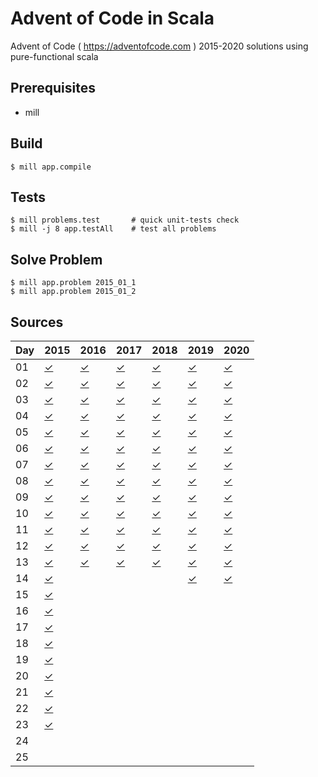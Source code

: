 # Advent of Code in Scala

Advent of Code ( https://adventofcode.com ) 2015-2020 solutions using pure-functional scala

Prerequisites
-----

* mill

Build
-----

    $ mill app.compile

Tests
-----

    $ mill problems.test       # quick unit-tests check
    $ mill -j 8 app.testAll    # test all problems

Solve Problem
-----

    $ mill app.problem 2015_01_1
    $ mill app.problem 2015_01_2

Sources
-----

Day | 2015 | 2016 | 2017 | 2018 | 2019 | 2020 |
--- | ---- | ---- | ---- | ---- | ---- | ---- |
01  | [✓](https://github.com/voivoid/scala-adventofcode/blob/master/problems/src/2015/01.scala) | [✓](https://github.com/voivoid/scala-adventofcode/blob/master/problems/src/2016/01.scala) | [✓](https://github.com/voivoid/scala-adventofcode/blob/master/problems/src/2017/01.scala) | [✓](https://github.com/voivoid/scala-adventofcode/blob/master/problems/src/2018/01.scala) | [✓](https://github.com/voivoid/scala-adventofcode/blob/master/problems/src/2019/01.scala) | [✓](https://github.com/voivoid/scala-adventofcode/blob/master/problems/src/2020/01.scala) |
02  | [✓](https://github.com/voivoid/scala-adventofcode/blob/master/problems/src/2015/02.scala) | [✓](https://github.com/voivoid/scala-adventofcode/blob/master/problems/src/2016/02.scala) | [✓](https://github.com/voivoid/scala-adventofcode/blob/master/problems/src/2017/02.scala) | [✓](https://github.com/voivoid/scala-adventofcode/blob/master/problems/src/2018/02.scala) | [✓](https://github.com/voivoid/scala-adventofcode/blob/master/problems/src/2019/02.scala) | [✓](https://github.com/voivoid/scala-adventofcode/blob/master/problems/src/2020/02.scala) |
03  | [✓](https://github.com/voivoid/scala-adventofcode/blob/master/problems/src/2015/03.scala) | [✓](https://github.com/voivoid/scala-adventofcode/blob/master/problems/src/2016/03.scala) | [✓](https://github.com/voivoid/scala-adventofcode/blob/master/problems/src/2017/03.scala) | [✓](https://github.com/voivoid/scala-adventofcode/blob/master/problems/src/2018/03.scala) | [✓](https://github.com/voivoid/scala-adventofcode/blob/master/problems/src/2019/03.scala) | [✓](https://github.com/voivoid/scala-adventofcode/blob/master/problems/src/2020/03.scala) |
04  | [✓](https://github.com/voivoid/scala-adventofcode/blob/master/problems/src/2015/04.scala) | [✓](https://github.com/voivoid/scala-adventofcode/blob/master/problems/src/2016/04.scala) | [✓](https://github.com/voivoid/scala-adventofcode/blob/master/problems/src/2017/04.scala) | [✓](https://github.com/voivoid/scala-adventofcode/blob/master/problems/src/2018/04.scala) | [✓](https://github.com/voivoid/scala-adventofcode/blob/master/problems/src/2019/04.scala) | [✓](https://github.com/voivoid/scala-adventofcode/blob/master/problems/src/2020/04.scala) |
05  | [✓](https://github.com/voivoid/scala-adventofcode/blob/master/problems/src/2015/05.scala) | [✓](https://github.com/voivoid/scala-adventofcode/blob/master/problems/src/2016/05.scala) | [✓](https://github.com/voivoid/scala-adventofcode/blob/master/problems/src/2017/05.scala) | [✓](https://github.com/voivoid/scala-adventofcode/blob/master/problems/src/2018/05.scala) | [✓](https://github.com/voivoid/scala-adventofcode/blob/master/problems/src/2019/05.scala) | [✓](https://github.com/voivoid/scala-adventofcode/blob/master/problems/src/2020/05.scala) |
06  | [✓](https://github.com/voivoid/scala-adventofcode/blob/master/problems/src/2015/06.scala) | [✓](https://github.com/voivoid/scala-adventofcode/blob/master/problems/src/2016/06.scala) | [✓](https://github.com/voivoid/scala-adventofcode/blob/master/problems/src/2017/06.scala) | [✓](https://github.com/voivoid/scala-adventofcode/blob/master/problems/src/2018/06.scala) | [✓](https://github.com/voivoid/scala-adventofcode/blob/master/problems/src/2019/06.scala) | [✓](https://github.com/voivoid/scala-adventofcode/blob/master/problems/src/2020/06.scala) |
07  | [✓](https://github.com/voivoid/scala-adventofcode/blob/master/problems/src/2015/07.scala) | [✓](https://github.com/voivoid/scala-adventofcode/blob/master/problems/src/2016/07.scala) | [✓](https://github.com/voivoid/scala-adventofcode/blob/master/problems/src/2017/07.scala) | [✓](https://github.com/voivoid/scala-adventofcode/blob/master/problems/src/2018/07.scala) | [✓](https://github.com/voivoid/scala-adventofcode/blob/master/problems/src/2019/07.scala) | [✓](https://github.com/voivoid/scala-adventofcode/blob/master/problems/src/2020/07.scala) |
08  | [✓](https://github.com/voivoid/scala-adventofcode/blob/master/problems/src/2015/08.scala) | [✓](https://github.com/voivoid/scala-adventofcode/blob/master/problems/src/2016/08.scala) | [✓](https://github.com/voivoid/scala-adventofcode/blob/master/problems/src/2017/08.scala) | [✓](https://github.com/voivoid/scala-adventofcode/blob/master/problems/src/2018/08.scala) | [✓](https://github.com/voivoid/scala-adventofcode/blob/master/problems/src/2019/08.scala) | [✓](https://github.com/voivoid/scala-adventofcode/blob/master/problems/src/2020/08.scala) |
09  | [✓](https://github.com/voivoid/scala-adventofcode/blob/master/problems/src/2015/09.scala) | [✓](https://github.com/voivoid/scala-adventofcode/blob/master/problems/src/2016/09.scala) | [✓](https://github.com/voivoid/scala-adventofcode/blob/master/problems/src/2017/09.scala) | [✓](https://github.com/voivoid/scala-adventofcode/blob/master/problems/src/2018/09.scala) | [✓](https://github.com/voivoid/scala-adventofcode/blob/master/problems/src/2019/09.scala) | [✓](https://github.com/voivoid/scala-adventofcode/blob/master/problems/src/2020/09.scala) |
10  | [✓](https://github.com/voivoid/scala-adventofcode/blob/master/problems/src/2015/10.scala) | [✓](https://github.com/voivoid/scala-adventofcode/blob/master/problems/src/2016/10.scala) | [✓](https://github.com/voivoid/scala-adventofcode/blob/master/problems/src/2017/10.scala) | [✓](https://github.com/voivoid/scala-adventofcode/blob/master/problems/src/2018/10.scala) | [✓](https://github.com/voivoid/scala-adventofcode/blob/master/problems/src/2019/10.scala) | [✓](https://github.com/voivoid/scala-adventofcode/blob/master/problems/src/2020/10.scala) |
11  | [✓](https://github.com/voivoid/scala-adventofcode/blob/master/problems/src/2015/11.scala) | [✓](https://github.com/voivoid/scala-adventofcode/blob/master/problems/src/2016/11.scala) | [✓](https://github.com/voivoid/scala-adventofcode/blob/master/problems/src/2017/11.scala) | [✓](https://github.com/voivoid/scala-adventofcode/blob/master/problems/src/2018/11.scala) | [✓](https://github.com/voivoid/scala-adventofcode/blob/master/problems/src/2019/11.scala) | [✓](https://github.com/voivoid/scala-adventofcode/blob/master/problems/src/2020/11.scala) |
12  | [✓](https://github.com/voivoid/scala-adventofcode/blob/master/problems/src/2015/12.scala) | [✓](https://github.com/voivoid/scala-adventofcode/blob/master/problems/src/2016/12.scala) | [✓](https://github.com/voivoid/scala-adventofcode/blob/master/problems/src/2017/12.scala) | [✓](https://github.com/voivoid/scala-adventofcode/blob/master/problems/src/2018/12.scala) | [✓](https://github.com/voivoid/scala-adventofcode/blob/master/problems/src/2019/12.scala) | [✓](https://github.com/voivoid/scala-adventofcode/blob/master/problems/src/2020/12.scala) |
13  | [✓](https://github.com/voivoid/scala-adventofcode/blob/master/problems/src/2015/13.scala) | [✓](https://github.com/voivoid/scala-adventofcode/blob/master/problems/src/2016/13.scala) | [✓](https://github.com/voivoid/scala-adventofcode/blob/master/problems/src/2017/13.scala) | [✓](https://github.com/voivoid/scala-adventofcode/blob/master/problems/src/2018/13.scala) | [✓](https://github.com/voivoid/scala-adventofcode/blob/master/problems/src/2019/13.scala) | [✓](https://github.com/voivoid/scala-adventofcode/blob/master/problems/src/2020/13.scala) |
14  | [✓](https://github.com/voivoid/scala-adventofcode/blob/master/problems/src/2015/14.scala) |      |      |      | [✓](https://github.com/voivoid/scala-adventofcode/blob/master/problems/src/2019/14.scala) | [✓](https://github.com/voivoid/scala-adventofcode/blob/master/problems/src/2020/14.scala) |
15  | [✓](https://github.com/voivoid/scala-adventofcode/blob/master/problems/src/2015/15.scala) |      |      |      |      |      |
16  | [✓](https://github.com/voivoid/scala-adventofcode/blob/master/problems/src/2015/16.scala) |      |      |      |      |      |
17  | [✓](https://github.com/voivoid/scala-adventofcode/blob/master/problems/src/2015/17.scala) |      |      |      |      |      |
18  | [✓](https://github.com/voivoid/scala-adventofcode/blob/master/problems/src/2015/18.scala) |      |      |      |      |      |
19  | [✓](https://github.com/voivoid/scala-adventofcode/blob/master/problems/src/2015/19.scala) |      |      |      |      |      |
20  | [✓](https://github.com/voivoid/scala-adventofcode/blob/master/problems/src/2015/20.scala) |      |      |      |      |      |
21  | [✓](https://github.com/voivoid/scala-adventofcode/blob/master/problems/src/2015/21.scala) |      |      |      |      |      |
22  | [✓](https://github.com/voivoid/scala-adventofcode/blob/master/problems/src/2015/22.scala) |      |      |      |      |      |
23  | [✓](https://github.com/voivoid/scala-adventofcode/blob/master/problems/src/2015/23.scala) |      |      |      |      |      |
24  |      |      |      |      |      |      |
25  |      |      |      |      |      |      |
